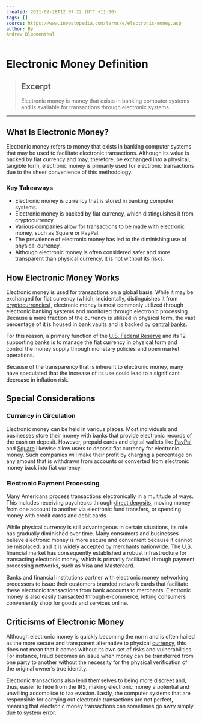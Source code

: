 ```yaml
---
created: 2021-02-28T12:07:22 (UTC +11:00)
tags: []
source: https://www.investopedia.com/terms/e/electronic-money.asp
author: By
Andrew Bloomenthal
---
```


# Electronic Money Definition

> ## Excerpt
> Electronic money is money that exists in banking computer systems and is available for transactions through electronic systems.

---
## What Is Electronic Money?

Electronic money refers to money that exists in banking computer systems that may be used to facilitate electronic transactions. Although its value is backed by fiat currency and may, therefore, be exchanged into a physical, tangible form, electronic money is primarily used for electronic transactions due to the sheer convenience of this methodology.

### Key Takeaways

-   Electronic money is currency that is stored in banking computer systems.
-   Electronic money is backed by fiat currency, which distinguishes it from cryptocurrency.
-   Various companies allow for transactions to be made with electronic money, such as Square or PayPal.
-   The prevalence of electronic money has led to the diminishing use of physical currency.
-   Although electronic money is often considered safer and more transparent than physical currency, it is not without its risks. 

## How Electronic Money Works

Electronic money is used for transactions on a global basis. While it may be exchanged for fiat currency (which, incidentally, distinguishes it from [cryptocurrencies](https://www.investopedia.com/terms/c/cryptocurrency.asp)), electronic money is most commonly utilized through electronic banking systems and monitored through electronic processing. Because a mere fraction of the currency is utilized in physical form, the vast percentage of it is housed in bank vaults and is backed by [central banks](https://www.investopedia.com/terms/c/centralbank.asp).

For this reason, a primary function of the [U.S. Federal Reserve](https://www.investopedia.com/federal-reserve-4689790) and its 12 supporting banks is to manage the fiat currency in physical form and control the money supply through monetary policies and open market operations. 

Because of the transparency that is inherent to electronic money, many have speculated that the increase of its use could lead to a significant decrease in inflation risk.

## Special Considerations

### Currency in Circulation

Electronic money can be held in various places. Most individuals and businesses store their money with banks that provide electronic records of the cash on deposit. However, prepaid cards and digital wallets like [PayPal](https://www.investopedia.com/terms/p/paypal.asp) and [Square](https://www.investopedia.com/articles/tech/021017/square.asp) likewise allow users to deposit fiat currency for electronic money. Such companies will make their profit by charging a percentage on any amount that is withdrawn from accounts or converted from electronic money back into fiat currency. 

### Electronic Payment Processing

Many Americans process transactions electronically in a multitude of ways. This includes receiving paychecks through [direct deposits](https://www.investopedia.com/terms/d/directdeposit.asp), moving money from one account to another via electronic fund transfers, or spending money with credit cards and debit cards

While physical currency is still advantageous in certain situations, its role has gradually diminished over time. Many consumers and businesses believe electronic money is more secure and convenient because it cannot be misplaced, and it is widely accepted by merchants nationwide. The U.S. financial market has consequently established a robust infrastructure for transacting electronic money, which is primarily facilitated through payment processing networks, such as Visa and Mastercard.

Banks and financial institutions partner with electronic money networking processors to issue their customers branded network cards that facilitate these electronic transactions from bank accounts to merchants. Electronic money is also easily transacted through e-commerce, letting consumers conveniently shop for goods and services online.

## Criticisms of Electronic Money

Although electronic money is quickly becoming the norm and is often hailed as the more secure and transparent alternative to physical [currency](https://www.investopedia.com/terms/c/currency.asp), this does not mean that it comes without its own set of risks and vulnerabilities. For instance, fraud becomes an issue when money can be transferred from one party to another without the necessity for the physical verification of the original owner’s true identity. 

Electronic transactions also lend themselves to being more discreet and, thus, easier to hide from the IRS, making electronic money a potential and unwilling accomplice to tax evasion. Lastly, the computer systems that are responsible for carrying out electronic transactions are not perfect, meaning that electronic money transactions can sometimes go awry simply due to system error.
